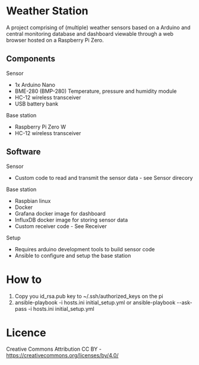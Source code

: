 Weather Station
===============

A project comprising of (multiple) weather sensors based on a Arduino and central monitoring database and dashboard viewable through a web browser hosted on a Raspberry Pi Zero.

Components
----------

Sensor

* 1x Arduino Nano
* BME-280 (BMP-280) Temperature, pressure and humidity module
* HC-12 wireless transceiver
* USB battery bank

Base station

* Raspberry Pi Zero W
* HC-12 wireless transceiver

Software
--------

Sensor

* Custom code to read and transmit the sensor data - see Sensor direcory

Base station

* Raspbian linux
* Docker 
* Grafana docker image for dashboard
* InfluxDB docker image for storing sensor data
* Custom receiver code - See Receiver 

Setup

* Requires arduino development tools to build sensor code
* Ansible to configure and setup the base station



How to
======

1. Copy you id_rsa.pub key to ~/.ssh/authorized_keys on the pi
2. ansible-playbook -i hosts.ini initial_setup.yml
or 
ansible-playbook --ask-pass -i hosts.ini initial_setup.yml



Licence
=======

Creative Commons Attribution CC BY - https://creativecommons.org/licenses/by/4.0/